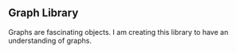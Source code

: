 ## Graph Library

Graphs are fascinating objects. I am creating this library to have an understanding of graphs.  


